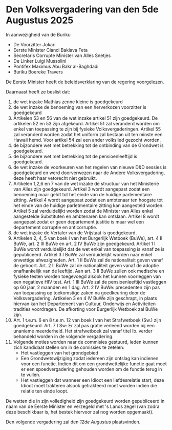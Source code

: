 # Den Volksvergadering van den 5de Augustus 2025

In aanwezigheid van de Buriku

* De Voorzitter Jokari
* Eerste Minister Cianci Baklava Feta
* Secretaris Corrupte Minister van Alles Snetjes
* De Linker Luigi Mussolini
* Pontifex Maximus Abu Bakr al-Baghdadi
* Buriku Boereke Travers

De Eerste Minister heeft de beleidsverklaring van de regering voorgelezen.

Daarnaast heeft ze beslist dat:

1. de wet inzake Mathias zenne kleine is goedgekeurd
2. de wet inzake de benoeming van een herverkozen voorzitter is goedgekeurd
3. Artikelen 53 en 56 van de wet inzake artikel 51 zijn goedgekeurd. De artikelen 52 en 53 zijn afgekeurd. Artikel 51 zal veranderd worden om enkel van toepassing te zijn bij fysieke Volksvergaderingen. Artikel 55 zal veranderd worden zodat het uniform zal bestaan uit ten minste een Hawaii hemd. Voor artikel 54 zal een ander volkslied gezocht worden.
4. de bijzondere wet met betrekking tot de ontbinding van de Grondwet is goedgekeurd.
5. de bijzondere wet met betrekking tot de pensioenleeftijd is goedgekeurd.
6. de wet inzake de voorkeuren van het regelen van nieuwe D&D sessies is goedgekeurd en werd doorverwezen naar de Andere Volksvergadering, deze heeft haar vetorecht niet gebruikt.
7. Artikelen 1,2,6 en 7 van de wet inzake de structuur van het Ministerie van Alles zijn goedgekeurd. Artikel 3 wordt aangepast zodat een benoeming maar geldt tot het einde van de huidige parlementaire zitting. Artikel 4 wordt aangepast zodat een ambtenaar ten hoogste tot het einde van de huidige parletmentaire zitting kan aangesteld worden. Artikel 5 zal verduidelijkt worden zodat de Minister van Alles enkel aangestelde Substituten en ambtenaren kan ontslaan. Artikel 8 wordt aangepast zodat er geen departement justitie is maar wel een departement corruptie en anticorruptie.
8. de wet inzake de Vertaler van de Vrijstaat is goedgekeurd.
9. Artikelen 2, 4, 5 van boek I van het Burgerlijk Wetboek (BuWe), art. 4 II BuWe, art. 2 III BuWe en art. 2 IV BuWe zijn goedgekeurd. Artikel 1 I BuWe wordt verduidelijkt dat de wet enkel van toepassing is vanaf ze is gepubliceerd. Artikel 3 I BuWe zal verduidelijkt worden naar enkel onwettige afwezigheden. Art. 1 II BuWe zal de nationaliteit geven vanaf de geboort. Art. 2 II BuWe zal de nationaliteit geven vanaf de adoptie onafhankelijk van de leeftijd. Aan art. 3 II BuWe zullen ook medische en fysieke testen worden toegevoegd alsook het kunnen voorleggen van een negatieve HIV test. Art. 1 III BuWe zal de pensioenleeftijd vastleggen op 60 jaar, 2 maanden en 1 dag. Art. 2 IV BuWe: precedenten zijn pas van toepassing op toekomstige zaken na goedkeuring door de Volksvergadering. Artikelen 3 en 4 IV BuWe zijn geschrapt, in plaats hiervan kan het Departement van Cultuur, Onderwijs en Activiteiten tradities voordragen. De afkorting voor Burgerlijk Wetboek zal BuWe zijn.
10. Art. 1 t.e.m. 6 en 8 t.e.m. 12 van boek I van het Strafwetboek (Sw.) zijn goedgekeurd. Art. 7 I Sw: Er zal pas gratie verleend worden bij een unanieme meerderheid. Het strafwetboek zal vanaf titel Ib. verder behandeld worden in de volgende vergadering.
11. Volgende moties worden naar de commisies gestuurd, leden kunnen zich kandidaat stellen om in de comissies te zetelen:
    * Het vastleggen van het grondgebied
    * Een Grondwetswijziging zodat iedereen zijn ontslag kan indienen voor een functie. Indien dit om een grondwettelijke functie gaat moet er een spoedvergadering gehouden worden om de functie terug in te vullen.
    * Het vastleggen dat wanneer een Idioot een liefdesrelatie start, deze Idioot moet trakteren alsook getrakteerd moet worden indien die relatie ten einde loopt.

De wetten die in zijn volledigheid zijn goedgekeurd worden gepubliceerd in naam van de Eerste Minister en verzegeld met 's Lands zegel (van zodra deze beschikbaar is, het bestek hiervoor zal nog worden opgemaakt).

Den volgende vergadering zal den _12de Augustus_ plaatsvinden.
